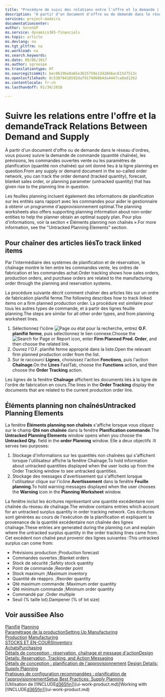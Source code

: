 ```yaml
---
title: "Procédure de suivi des relations entre l'offre et la demande | Microsoft Docs"
description: "À partir d'un document d'offre ou de demande dans le réseau d'ordres, vous pouvez suivre la demande de commande (quantité chaînée), les prévisions, les commandes ouvertes vente ou les paramètres de planification (quantité non chaînée) qui ont donné lieu à la ligne planning en question."
services: project-madeira
documentationcenter: 
author: SorenGP
ms.service: dynamics365-financials
ms.topic: article
ms.devlang: na
ms.tgt_pltfrm: na
ms.workload: na
ms.search.keywords: 
ms.date: 09/06/2017
ms.author: sgroespe
ms.translationtype: HT
ms.sourcegitcommit: bec0619be0a65e3625759e13d2866ac615d7513c
ms.openlocfilehash: 8c53878418592daf9179d6864da4447ca8ad1262
ms.contentlocale: fr-ch
ms.lasthandoff: 01/30/2018

---
```

# <a name="track-relations-between-demand-and-supply"></a><span data-ttu-id="3a1f2-103">Suivre les relations entre l'offre et la demande</span><span class="sxs-lookup"><span data-stu-id="3a1f2-103">Track Relations Between Demand and Supply</span></span>
<span data-ttu-id="3a1f2-104">À partir d'un document d'offre ou de demande dans le réseau d'ordres, vous pouvez suivre la demande de commande (quantité chaînée), les prévisions, les commandes ouvertes vente ou les paramètres de planification (quantité non chaînée) qui ont donné lieu à la ligne planning en question.</span><span class="sxs-lookup"><span data-stu-id="3a1f2-104">From any supply or demand document in the so-called order network, you can track the order demand (tracked quantity), forecast, blanket sales order, or planning parameter (untracked quantity) that has given rise to the planning line in question.</span></span>

<span data-ttu-id="3a1f2-105">Les feuilles planning incluent également des informations de planification sur les entités sans rapport avec les commandes pour aider le gestionnaire à obtenir un programme d'approvisionnement optimal.</span><span class="sxs-lookup"><span data-stu-id="3a1f2-105">The planning worksheets also offers supporting planning information about non-order entities to help the planner obtain an optimal supply plan.</span></span> <span data-ttu-id="3a1f2-106">Pour plus d'informations, voir la section « Éléments planning non chaînés ».</span><span class="sxs-lookup"><span data-stu-id="3a1f2-106">For more information, see the "Untracked Planning Elements" section.</span></span>

## <a name="to-track-linked-items"></a><span data-ttu-id="3a1f2-107">Pour chaîner des articles liés</span><span class="sxs-lookup"><span data-stu-id="3a1f2-107">To track linked items</span></span>
<span data-ttu-id="3a1f2-108">Par l'intermédiaire des systèmes de planification et de réservation, le chaînage montre le lien entre les commandes vente, les ordres de fabrication et les commandes achat.</span><span class="sxs-lookup"><span data-stu-id="3a1f2-108">Order tracking shows how sales orders, production orders, and purchase orders are related to the manufacturing order through the planning and reservation systems.</span></span>

<span data-ttu-id="3a1f2-109">La procédure suivante décrit comment chaîner des articles liés sur un ordre de fabrication planifié ferme.</span><span class="sxs-lookup"><span data-stu-id="3a1f2-109">The following describes how to track linked items on a firm planned production order.</span></span> <span data-ttu-id="3a1f2-110">La procédure est similaire pour tous les autres types de commande, et à partir des lignes feuille planning.</span><span class="sxs-lookup"><span data-stu-id="3a1f2-110">The steps are similar for all other order types, and from planning worksheet lines.</span></span>

1. <span data-ttu-id="3a1f2-111">Sélectionnez l'icône ![Page ou état pour la recherche](media/ui-search/search_small.png "Page ou état pour la recherche"), entrez **O.F. planifié ferme**, puis sélectionnez le lien connexe.</span><span class="sxs-lookup"><span data-stu-id="3a1f2-111">Choose the ![Search for Page or Report](media/ui-search/search_small.png "Search for Page or Report icon") icon, enter **Firm Planned Prod. Order**, and then choose the related link.</span></span>
2. <span data-ttu-id="3a1f2-112">Ouvrez l'O.F. planifié ferme approprié dans la liste.</span><span class="sxs-lookup"><span data-stu-id="3a1f2-112">Open the relevant firm planned production order from the list.</span></span>
3. <span data-ttu-id="3a1f2-113">Sur le raccourci **Lignes**, choisissez l'action **Fonctions**, puis l'action **Chaînage**.</span><span class="sxs-lookup"><span data-stu-id="3a1f2-113">On the **Lines** FastTab, choose the **Functions** action, and then choose the **Order Tracking** action.</span></span>

<span data-ttu-id="3a1f2-114">Les lignes de la fenêtre **Chaînage** affichent les documents liés à la ligne de l'ordre de fabrication en cours.</span><span class="sxs-lookup"><span data-stu-id="3a1f2-114">The lines in the **Order Tracking** display the documents that are related to the current production order line.</span></span>

## <a name="untracked-planning-elements"></a><span data-ttu-id="3a1f2-115">Éléments planning non chaînés</span><span class="sxs-lookup"><span data-stu-id="3a1f2-115">Untracked Planning Elements</span></span>
<span data-ttu-id="3a1f2-116">La fenêtre **Éléments planning non chaînés** s'affiche lorsque vous cliquez sur le champ **Qté non chaînée** dans la fenêtre **Planification commande**.</span><span class="sxs-lookup"><span data-stu-id="3a1f2-116">The **Untracked Planning Elements** window opens when you choose the **Untracked Qty.** field in the **order Planning** window.</span></span> <span data-ttu-id="3a1f2-117">Elle a deux objectifs :</span><span class="sxs-lookup"><span data-stu-id="3a1f2-117">It serves two purposes:</span></span>

1. <span data-ttu-id="3a1f2-118">Stockage d'informations sur les quantités non chaînées qui s'affichent lorsque l'utilisateur affiche la fenêtre Chaînage.</span><span class="sxs-lookup"><span data-stu-id="3a1f2-118">To hold information about untracked quantities displayed when the user looks up from the Order Tracking window to see untracked quantities.</span></span>
2. <span data-ttu-id="3a1f2-119">Stockage des messages d'avertissement qui s'affichent lorsque l'utilisateur clique sur l'icône **Avertissement** dans la fenêtre **Feuille planning**.</span><span class="sxs-lookup"><span data-stu-id="3a1f2-119">To hold warning messages displayed when the user chooses the **Warning** icon in the **Planning Worksheet** window.</span></span>

<span data-ttu-id="3a1f2-120">La fenêtre inclut les écritures représentant une quantité excédentaire non chaînée du réseau de chaînage.</span><span class="sxs-lookup"><span data-stu-id="3a1f2-120">The window contains entries which account for an untracked surplus quantity in order tracking network.</span></span> <span data-ttu-id="3a1f2-121">Ces écritures sont générées au cours de l'exécution de la planification et expliquent la provenance de la quantité excédentaire non chaînée des lignes chaînage.</span><span class="sxs-lookup"><span data-stu-id="3a1f2-121">These entries are generated during the planning run and explain where the untracked surplus quantity in the order tracking lines came from.</span></span> <span data-ttu-id="3a1f2-122">Cet excédent non chaîné peut provenir des lignes suivantes :</span><span class="sxs-lookup"><span data-stu-id="3a1f2-122">This untracked surplus can come from:</span></span>

- <span data-ttu-id="3a1f2-123">Prévisions production ;</span><span class="sxs-lookup"><span data-stu-id="3a1f2-123">Production forecast</span></span>
- <span data-ttu-id="3a1f2-124">Commandes ouvertes ;</span><span class="sxs-lookup"><span data-stu-id="3a1f2-124">Blanket orders</span></span>
- <span data-ttu-id="3a1f2-125">Stock de sécurité ;</span><span class="sxs-lookup"><span data-stu-id="3a1f2-125">Safety stock quantity</span></span>
- <span data-ttu-id="3a1f2-126">Point de commande ;</span><span class="sxs-lookup"><span data-stu-id="3a1f2-126">Reorder point</span></span>
- <span data-ttu-id="3a1f2-127">Stock maximum ;</span><span class="sxs-lookup"><span data-stu-id="3a1f2-127">Maximum inventory</span></span>
- <span data-ttu-id="3a1f2-128">Quantité de réappro. ;</span><span class="sxs-lookup"><span data-stu-id="3a1f2-128">Reorder quantity</span></span>
- <span data-ttu-id="3a1f2-129">Qté maximum commande ;</span><span class="sxs-lookup"><span data-stu-id="3a1f2-129">Maximum order quantity</span></span>
- <span data-ttu-id="3a1f2-130">Qté minimum commande ;</span><span class="sxs-lookup"><span data-stu-id="3a1f2-130">Minimum order quantity</span></span>
- <span data-ttu-id="3a1f2-131">Commandé par ;</span><span class="sxs-lookup"><span data-stu-id="3a1f2-131">Order multiple</span></span>
- <span data-ttu-id="3a1f2-132">Seuil (% taille lot).</span><span class="sxs-lookup"><span data-stu-id="3a1f2-132">Dampener (% of lot size)</span></span>

## <a name="see-also"></a><span data-ttu-id="3a1f2-133">Voir aussi</span><span class="sxs-lookup"><span data-stu-id="3a1f2-133">See Also</span></span>  
<span data-ttu-id="3a1f2-134">[Planifié](production-planning.md) </span><span class="sxs-lookup"><span data-stu-id="3a1f2-134">[Planning](production-planning.md) </span></span>  
[<span data-ttu-id="3a1f2-135">Paramétrage de la production</span><span class="sxs-lookup"><span data-stu-id="3a1f2-135">Setting Up Manufacturing</span></span>](production-configure-production-processes.md)  
<span data-ttu-id="3a1f2-136">[Production](production-manage-manufacturing.md)  </span><span class="sxs-lookup"><span data-stu-id="3a1f2-136">[Manufacturing](production-manage-manufacturing.md)  </span></span>  
[<span data-ttu-id="3a1f2-137">STOCKS ET EN-COURS</span><span class="sxs-lookup"><span data-stu-id="3a1f2-137">Inventory</span></span>](inventory-manage-inventory.md)  
[<span data-ttu-id="3a1f2-138">Achats</span><span class="sxs-lookup"><span data-stu-id="3a1f2-138">Purchasing</span></span>](purchasing-manage-purchasing.md)  
[<span data-ttu-id="3a1f2-139">Détails de conception : réservation, chaînage et message d'action</span><span class="sxs-lookup"><span data-stu-id="3a1f2-139">Design Details: Reservation, Tracking, and Action Messaging</span></span>](design-details-reservation-order-tracking-and-action-messaging.md)  
<span data-ttu-id="3a1f2-140">[Détails de conception : planification de l'approvisionnement](design-details-supply-planning.md) </span><span class="sxs-lookup"><span data-stu-id="3a1f2-140">[Design Details: Supply Planning](design-details-supply-planning.md) </span></span>  
[<span data-ttu-id="3a1f2-141">Pratiques de configuration recommandées : planification de l'approvisionnement</span><span class="sxs-lookup"><span data-stu-id="3a1f2-141">Setup Best Practices: Supply Planning</span></span>](setup-best-practices-supply-planning.md)  
<span data-ttu-id="3a1f2-142">[Utilisation de [!INCLUDE[d365fin](includes/d365fin_md.md)]](ui-work-product.md)</span><span class="sxs-lookup"><span data-stu-id="3a1f2-142">[Working with [!INCLUDE[d365fin](includes/d365fin_md.md)]](ui-work-product.md)</span></span>

